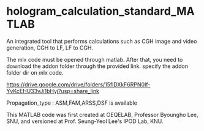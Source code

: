 # hologram_calculation_standard_MATLAB
An integrated tool that performs calculations such as CGH image and video generation, CGH to LF, LF to CGH.


The mlx code must be opened through matlab. 
After that, you need to download the addon folder through the provided link.
specify the addon folder dir on mlx code.

https://drive.google.com/drive/folders/15flDXkF6RPN0If-YvKcEHU33vJi1bHyj?usp=share_link

Propagation_type : ASM,FAM,ARSS,DSF is available

This MATLAB code was first created at OEQELAB, Professor Byoungho Lee, SNU, and versioned at Prof. Seung-Yeol Lee's IPOD Lab, KNU.
